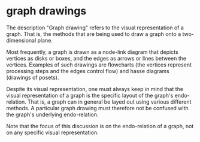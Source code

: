
<!-- ======================================================================= -->
# graph drawings

The description "Graph drawing" refers to the visual representation of a graph.
That is, the methods that are being used to draw a graph onto a two-dimensional
plane.

Most frequently, a graph is drawn as a node-link diagram that depicts vertices
as disks or boxes, and the edges as arrows or lines between the vertices.
Examples of such drawings are flowcharts (the vertices represent processing
steps and the edges control flow) and hasse diagrams (drawings of posets).

Despite its visual representation, one must always keep in mind that the visual
representation of a graph is the specific layout of the graph's endo-relation.
That is, a graph can in general be layed out using various different methods.
A particular graph drawing must therefore not be confused with the graph's
underlying endo-relation.

Note that the focus of this discussion is on the endo-relation of a graph, not
on any specific visual representation.
